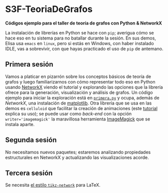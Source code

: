 # S3F-TeoriaDeGrafos

**Códigos ejemplo para el taller de teoría de grafos con Python &amp;
NetworkX**

La instalación de librerías en Python se hace con `pip`; averigua cómo
se hace eso en tu sistema para no batallar durante la sesión. En sus
demos, Elisa usa `emacs` en `linux`, pero si estás en Windows, con
haber instalado IDLE, vas a sobrevivir, con que hayas practicado el
uso de `pip` de antemano.

## Primera sesión

Vamos a platicar en pizarrón sobre los conceptos básicos de teoría de
grafos y luego familiarizarnos con cómo representar todo eso en Python
usando
[NetworkX](https://networkx.org/documentation/stable/tutorial.html)
viendo el tutorial y explorando las opciones que la librería ofrece
para la generación, visualización y análisis de grafos. Un código
ejemplo para iniciar la exploración está en
[`primera.py`](https://github.com/EVMHAD/S3-Teoria-De-Grafos/blob/main/primera.py)
y ocupa, además de _NetworkX_, una instalación de
[matplotlib](https://matplotlib.org/stable/tutorials/index.html).
Otra librería que se usa en las demos es `celluloid` que facilitar la
creación de animaciones (este
[tutorial](https://towardsdatascience.com/animations-with-matplotlib-d96375c5442c)
explica su uso); se puede usar como _back-end_ con la opción
`writer='imagemagick'` la maravillosa herramienta
[ImageMagick](https://imagemagick.org/index.php) que se instala
aparte.

## Segunda sesión

No necesitamos nuevos paquetes; estaremos analizando propiedades
estructurales en NetworkX y actualizando las visualizaciones acorde.

## Tercera sesión

Se
necesita
[el estilo `tikz-network`](https://github.com/hackl/tikz-network) para
LaTeX.
